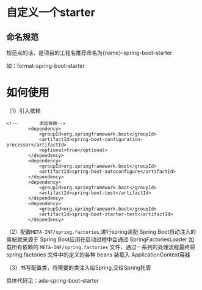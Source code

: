 # 自定义一个starter

## 命名规范

规范点的话，是项目的工程名推荐命名为{name}-spring-boot-starter

如：format-spring-boot-starter

# 如何使用

（1）引入依赖

```
<!--        添加依赖-->
        <dependency>
            <groupId>org.springframework.boot</groupId>
            <artifactId>spring-boot-configuration-processor</artifactId>
            <optional>true</optional>
        </dependency>
        <dependency>
            <groupId>org.springframework.boot</groupId>
            <artifactId>spring-boot-autoconfigure</artifactId>
        </dependency>
        <dependency>
            <groupId>org.springframework.boot</groupId>
            <artifactId>spring-boot-test</artifactId>
        </dependency>
        <dependency>
            <groupId>org.springframework.boot</groupId>
            <artifactId>spring-boot-starter-test</artifactId>
        </dependency>
```

（2）配置`META-INF/spring.factories`,进行spring装配
Spring Boot自动注入的奥秘就来源于 Spring Boot应用在启动过程中会通过 SpringFactoriesLoader 加载所有依赖的 `META-INF/spring.factories` 文件，通过一系列的处理流程最终将 spring.factories 文件中的定义的各种 beans 装载入 ApplicationContext容器

（3）书写配置类，将需要的类注入给Spring,交给Spring托管

具体代码见：ada-spring-boot-starter

